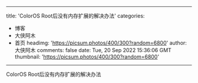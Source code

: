 
---
title: 'ColorOS Root后没有内存扩展的解决办法'
categories: 
 - 博客
 - 大侠阿木
 - 首页
headimg: 'https://picsum.photos/400/300?random=6800'
author: 大侠阿木
comments: false
date: Tue, 20 Sep 2022 15:36:06 GMT
thumbnail: 'https://picsum.photos/400/300?random=6800'
---

<div>   
ColorOS Root后没有内存扩展的解决办法  
</div>
            